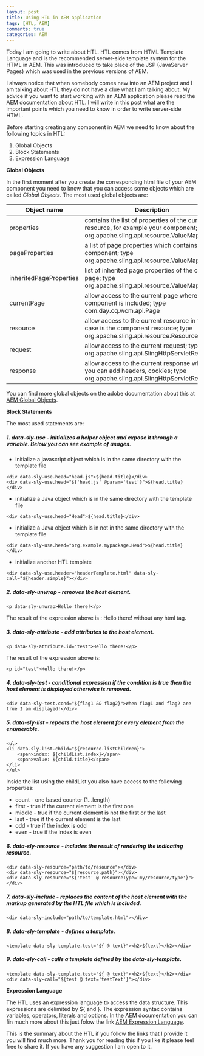 ```yaml
---
layout: post
title: Using HTL in AEM application
tags: [HTL, AEM]
comments: true
categories: AEM
---
```


Today I am going to write about HTL. HTL comes from HTML Template Language and is the recommended server-side template system for the HTML in AEM. This was introduced to take place of the JSP (JavaServer Pages) which was used in the previous versions of AEM.

I always notice that when somebody comes new into an AEM project and I am talking about HTL they do not have a clue what I am talking about. My advice if you want to start working with an AEM application please read the AEM documentation about HTL. I will write in this post what are the important points which you need to know in order to write server-side HTML.

Before starting creating any component in AEM we need to know about the following topics in HTL:

1. Global Objects
2. Block Statements
3. Expression Language

**Global Objects**

In the first moment after you create the corresponding html file of your AEM component you need to know that you can access some objects which are called _Global Objects_.
The most used global objects are:

| Object name  |Description    | 
|--------------|---------------|
|properties  |contains the list of properties of the current resource, for example your component; type org.apache.sling.api.resource.ValueMap|
|pageProperties| a list of page properties which contains your component; type org.apache.sling.api.resource.ValueMap|
|inheritedPageProperties|list of inherited page properties of the current page; type org.apache.sling.api.resource.ValueMap|
|currentPage|allow access to the current page where the component is included; type com.day.cq.wcm.api.Page|
|resource|allow access to the current resource in this case is the component resource; type org.apache.sling.api.resource.Resource|
|request|allow access to the current request; type org.apache.sling.api.SlingHttpServletRequest|
|response|allow access to the current response where you can add headers, cookies; type org.apache.sling.api.SlingHttpServletResponse|

You can find more global objects on the adobe documentation about this at [AEM Global Objects](https://docs.adobe.com/content/help/en/experience-manager-htl/using/htl/global-objects.html).

**Block Statements**

The most used statements are:

##### 1. data-sly-use - initializes a helper object and expose it through a variable. Below you can see example of usages.

* initialize a javascript object which is in the same directory with the template file 

```
<div data-sly-use.head="head.js">${head.title}</div>
<div data-sly-use.head="${'head.js' @param='test'}">${head.title}</div>
```

* initialize a Java object which is in the same directory with the template file

```
<div data-sly-use.head="Head">${head.title}</div>
```

* initialize a Java object which is in not in the same directory with the template file

```
<div data-sly-use.head="org.example.mypackage.Head">${head.title}</div>
```

* initialize another HTL template

```
<div data-sly-use.header="headerTemplate.html" data-sly-call="${header.simple}"></div>
```

##### 2. data-sly-unwrap - removes the host element.

```
<p data-sly-unwrap>Hello there!</p>
```

The result of the expression above is : Hello there! without any html tag.

##### 3. data-sly-attribute - add attributes to the host element.

```
<p data-sly-attribute.id="test">Hello there!</p>
```

The result of the expression above is:
 
```
<p id="test">Hello there!</p>
```

##### 4. data-sly-test - conditional expression if the condition is true then the host element is displayed otherwise is removed.

```
<div data-sly-test.cond="${flag1 && flag2}">When flag1 and flag2 are true I am displayed!</div>
```

##### 5. data-sly-list - repeats the host element for every element from the enumerable.

```
<ul>
<li data-sly-list.child="${resource.listChildren}">
    <span>index: ${childList.index}</span>
    <span>value: ${child.title}</span>
</li>
</ul>
```

Inside the list using the childList you also have access to the following properties:
 
* count - one based counter (1...length)
* first - true if the current element is the first one
* middle - true if the current element is not the first or the last
* last - true if the current element is the last
* odd - true if the index is odd
* even - true if the index is even

##### 6. data-sly-resource - includes the result of rendering the indicating resource.

```
<div data-sly-resource="path/to/resource"></div>
<div data-sly-resource="${resource.path}"></div>
<div data-sly-resource="${'test' @ resourceType='my/resource/type'}"></div>
```

##### 7. data-sly-include - replaces the content of the host element with the markup generated by the HTL file which is included.

```
<div data-sly-include="path/to/template.html"></div>
```

##### 8. data-sly-template - defines a template.

```
<template data-sly-template.test="${ @ text}"><h2>${text}</h2></div>
```

##### 9. data-sly-call - calls a template defined by the data-sly-template.


```
<template data-sly-template.test="${ @ text}"><h2>${text}</h2></div>
<div data-sly-call="${test @ text='testText'}"></div>
```

**Expression Language**

The HTL uses an expression language to access the data structure. This expressions are delimited by ${ and }.
The expression syntax contains variables, operators, literals and options. In the AEM documentation you can fin much more about this just folow the link [AEM Expression Language](https://docs.adobe.com/content/help/en/experience-manager-htl/using/htl/expression-language.html).

This is the summary about the HTL if you follow the links that I provide it you will find much more. Thank you  for reading this if you like it please feel free to share it. If you have any suggestion I am open to it.

